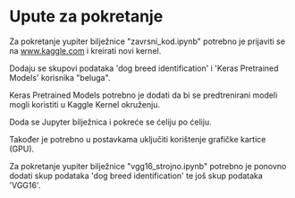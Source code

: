 # Upute za pokretanje

Za pokretanje yupiter bilježnice "zavrsni_kod.ipynb" potrebno je prijaviti se na www.kaggle.com i kreirati novi kernel.

Dodaju se skupovi podataka 'dog breed identification' i 'Keras Pretrained Models' korisnika "beluga".

Keras Pretrained Models potrebno je dodati da bi se predtrenirani modeli mogli koristiti u Kaggle Kernel okruženju.

Doda se Jupyter bilježnica i pokreće se ćeliju po ćeliju.

Također je potrebno u postavkama uključiti korištenje grafičke kartice (GPU).

Za pokretanje yupiter bilježnice "vgg16_strojno.ipynb" potrebno je ponovno dodati skup podataka 'dog breed identification' te još skup podataka 'VGG16'.
